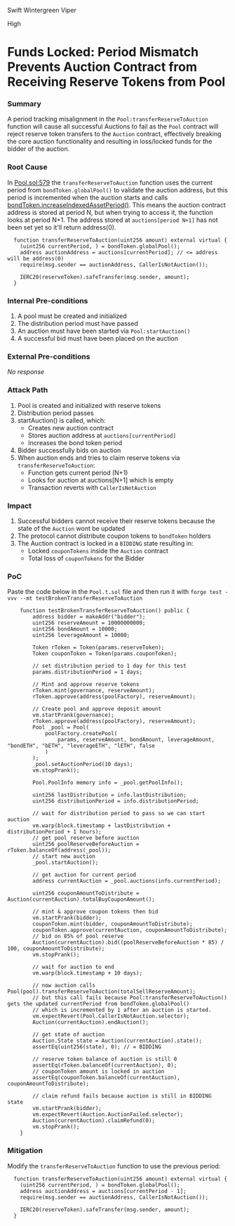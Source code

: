 Swift Wintergreen Viper

High

# Funds Locked: Period Mismatch Prevents Auction Contract from Receiving Reserve Tokens from Pool

### Summary

A period tracking misalignment in the `Pool:transferReserveToAuction` function will cause all successful Auctions to fail as the `Pool` contract will reject reserve token transfers to the `Auction` contract, effectively breaking the core auction functionality and resulting in loss/locked funds for the bidder of the auction.

### Root Cause

In [Pool.sol:579](https://github.com/sherlock-audit/2024-12-plaza-finance/blob/main/plaza-evm/src/Pool.sol#L579) the `transferReserveToAuction` function uses the current period from `bondToken.globalPool()` to validate the auction address, but this period is incremented when the auction starts and calls [bondToken.increaseIndexedAssetPeriod()](https://github.com/sherlock-audit/2024-12-plaza-finance/blob/main/plaza-evm/src/Pool.sol#L567). This means the auction contract address is stored at period N, but when trying to access it, the function looks at period N+1. The address stored at `auctions[period N+1]` has not been set yet so it'll return address(0). 

```solidity
  function transferReserveToAuction(uint256 amount) external virtual {
    (uint256 currentPeriod, ) = bondToken.globalPool();
    address auctionAddress = auctions[currentPeriod]; // <= address will be address(0)
    require(msg.sender == auctionAddress, CallerIsNotAuction());
    
    IERC20(reserveToken).safeTransfer(msg.sender, amount);
  }
```

### Internal Pre-conditions

1. A pool must be created and initialized
2. The distribution period must have passed
3. An auction must have been started via `Pool:startAuction()`
4. A successful bid must have been placed on the auction

### External Pre-conditions

_No response_

### Attack Path

1. Pool is created and initialized with reserve tokens
2. Distribution period passes
3. startAuction() is called, which:
    - Creates new auction contract
    - Stores auction address at `auctions[currentPeriod]`
    - Increases the bond token period
4. Bidder successfully bids on auction
5. When auction ends and tries to claim reserve tokens via `transferReserveToAuction`:
    - Function gets current period (N+1)
    - Looks for auction at auctions[N+1] which is empty
    - Transaction reverts with `CallerIsNotAuction`

### Impact

1. Successful bidders cannot receive their reserve tokens because the state of the `Auction` wont be updated 
2. The protocol cannot distribute coupon tokens to `bondToken` holders
3. The Auction contract is locked in a `BIDDING` state resulting in:
    - Locked `couponTokens` inside the `Auction` contract    
    - Total loss of `couponTokens` for the Bidder

### PoC

Paste the code below in the `Pool.t.sol` file and then run it with `forge test -vvv --mt testBrokenTransferReserveToAuction`

```solidity
    function testBrokenTransferReserveToAuction() public {
        address bidder = makeAddr("bidder");
        uint256 reserveAmount = 10000000000;
        uint256 bondAmount = 10000;
        uint256 leverageAmount = 10000;

        Token rToken = Token(params.reserveToken);
        Token couponToken = Token(params.couponToken);

        // set distribution period to 1 day for this test
        params.distributionPeriod = 1 days;

        // Mint and approve reserve tokens
        rToken.mint(governance, reserveAmount);
        rToken.approve(address(poolFactory), reserveAmount);

        // Create pool and approve deposit amount
        vm.startPrank(governance);
        rToken.approve(address(poolFactory), reserveAmount);
        Pool _pool = Pool(
            poolFactory.createPool(
                params, reserveAmount, bondAmount, leverageAmount, "bondETH", "bETH", "leverageETH", "lETH", false
            )
        );
        _pool.setAuctionPeriod(10 days);
        vm.stopPrank();

        Pool.PoolInfo memory info = _pool.getPoolInfo();

        uint256 lastDistribution = info.lastDistribution;
        uint256 distributionPeriod = info.distributionPeriod;

        // wait for distribution period to pass so we can start auction
        vm.warp(block.timestamp + lastDistribution + distributionPeriod + 1 hours);
        // get pool reserve before auction
        uint256 poolReserveBeforeAuction = rToken.balanceOf(address(_pool));
        // start new auction
        _pool.startAuction();

        // get auction for current period
        address currentAuction = _pool.auctions(info.currentPeriod);

        uint256 couponAmountToDistribute = Auction(currentAuction).totalBuyCouponAmount();

        // mint & approve coupon tokens then bid
        vm.startPrank(bidder);
        couponToken.mint(bidder, couponAmountToDistribute);
        couponToken.approve(currentAuction, couponAmountToDistribute);
        // bid on 85% of pool reserve
        Auction(currentAuction).bid((poolReserveBeforeAuction * 85) / 100, couponAmountToDistribute);
        vm.stopPrank();

        // wait for auction to end
        vm.warp(block.timestamp + 10 days);

        // now auction calls Pool(pool).transferReserveToAuction(totalSellReserveAmount);
        // but this call fails because Pool:transferReserveToAuction() gets the updated currentPeriod from bondToken.globalPool()
        // which is incremented by 1 after an auction is started.
        vm.expectRevert(Pool.CallerIsNotAuction.selector);
        Auction(currentAuction).endAuction();

        // get state of auction
        Auction.State state = Auction(currentAuction).state();
        assertEq(uint256(state), 0); // = BIDDING

        // reserve token balance of auction is still 0
        assertEq(rToken.balanceOf(currentAuction), 0);
        // couponToken amount is locked in auction
        assertEq(couponToken.balanceOf(currentAuction), couponAmountToDistribute);

        // claim refund fails because auction is still in BIDDING state
        vm.startPrank(bidder);
        vm.expectRevert(Auction.AuctionFailed.selector);
        Auction(currentAuction).claimRefund(0);
        vm.stopPrank();
    }
```

### Mitigation

Modify the `transferReserveToAuction` function to use the previous period:

```solidity
  function transferReserveToAuction(uint256 amount) external virtual {
    (uint256 currentPeriod, ) = bondToken.globalPool();
    address auctionAddress = auctions[currentPeriod - 1];
    require(msg.sender == auctionAddress, CallerIsNotAuction());
    
    IERC20(reserveToken).safeTransfer(msg.sender, amount);
  }
```